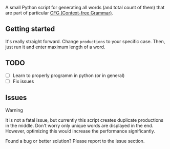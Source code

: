 A small Python script for generating all words (and total count of them) that are part of particular [CFG (Context-free Grammar)](http://en.wikipedia.org/wiki/Context-free_grammar).

## Getting started
It's really straight forward. Change `productions` to your specific case. Then, just run it and enter maximum length of a word.

## TODO
- [ ] Learn to properly programm in python (or in general)
- [ ] Fix issues
 
## Issues
> [!WARNING]  
> It is not a fatal issue, but currently this script creates duplicate productions in the middle. Don't worry only unique words are displayed in the end. However, optimizing this would increase the performance significantly.

Found a bug or better solution? Please report to the issue section.
